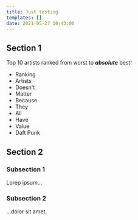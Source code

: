```yaml
---
title: Just testing
templates: []
date: 2021-05-27 10:43:00
--- 
```


## Section 1

Top 10 artists ranked from worst to _**absolute**_ best!

* Ranking
* Artists
* Doesn't 
* Matter 
* Because
* They
* All
* Have
* Value
* Daft Punk 

## Section 2 

### Subsection 1 

Lorep ipsum...

### Subsection 2 

...dolor sit amet.
